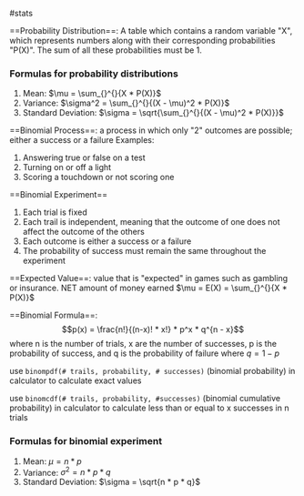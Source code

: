 #stats 

==Probability Distribution==: A table which contains a random variable "X", which represents numbers along with their corresponding probabilities "P(X)". The sum of all these probabilities must be 1.

### Formulas for probability distributions
1. Mean: $\mu = \sum_{}^{}{X * P(X)}$
2. Variance: $\sigma^2 = \sum_{}^{}{(X - \mu)^2 * P(X)}$
3. Standard Deviation: $\sigma = \sqrt{\sum_{}^{}{(X - \mu)^2 * P(X)}}$


==Binomial Process==: a process in which only "2" outcomes are possible; either a success or a failure
Examples: 
1. Answering true or false on a test
2. Turning on or off a light
3. Scoring a touchdown or not scoring one

==Binomial Experiment==
1. Each trial is fixed
2. Each trail is independent, meaning that the outcome of one does not affect the outcome of the others
3. Each outcome is either a success or a failure
4. The probability of success must remain the same throughout the experiment

==Expected Value==:
value that is "expected" in games such as gambling or insurance. NET amount of money earned
$\mu = E(X) = \sum_{}^{}{X * P(X)}$

==Binomial Formula==:
$$p(x) = \frac{n!}{(n-x)! * x!} * p^x * q^{n - x}$$
where n is the number of trials, x are the number of successes, p is the probability of success, and q is the probability of failure where $q = 1 - p$

use `binompdf(# trails, probability, # successes)` (binomial probability) in calculator to calculate exact values 

use `binomcdf(# trails, probability, #successes)` (binomial cumulative probability) in calculator to calculate less than or equal to x successes in n trials

### Formulas for binomial experiment
1. Mean: $\mu = n * p$
2. Variance: $\sigma^2 = n * p * q$
3. Standard Deviation: $\sigma = \sqrt{n * p * q}$
